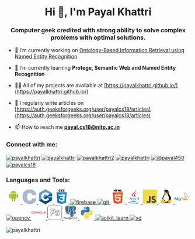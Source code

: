 <h1 align="center">Hi 👋, I'm Payal Khattri</h1>
<h3 align="center">Computer geek credited with strong ability to solve complex problems with optimal solutions.</h3>

- 🔭 I’m currently working on [Ontology-Based Information Retrieval using Named Entity Recognition](https://drive.google.com/drive/u/2/folders/1fKnBb2LEtxIxGpKCF9b-dcQtQkL1lF-3)

- 🌱 I’m currently learning **Protege, Semantic Web and Named Entity Recognition**

- 👨‍💻 All of my projects are available at [https://payalkhattri.github.io/](https://payalkhattri.github.io/)

- 📝 I regularly write articles on [https://auth.geeksforgeeks.org/user/payalcs18/articles](https://auth.geeksforgeeks.org/user/payalcs18/articles)

- 📫 How to reach me **payal.cs18@nitp.ac.in**

<h3 align="left">Connect with me:</h3>
<p align="left">
<a href="https://linkedin.com/in/payalkhattri" target="blank"><img align="center" src="https://cdn.jsdelivr.net/npm/simple-icons@3.0.1/icons/linkedin.svg" alt="payalkhattri" height="30" width="40" /></a>
<a href="https://www.codechef.com/users/payalkhattri" target="blank"><img align="center" src="https://cdn.jsdelivr.net/npm/simple-icons@3.1.0/icons/codechef.svg" alt="payalkhattri" height="30" width="40" /></a>
<a href="https://www.hackerrank.com/payalkhattri2" target="blank"><img align="center" src="https://cdn.jsdelivr.net/npm/simple-icons@3.0.1/icons/hackerrank.svg" alt="payalkhattri2" height="30" width="40" /></a>
<a href="https://www.leetcode.com/payalkhattri" target="blank"><img align="center" src="https://cdn.jsdelivr.net/npm/simple-icons@3.0.1/icons/leetcode.svg" alt="payalkhattri" height="30" width="40" /></a>
<a href="https://www.hackerearth.com/@payal450" target="blank"><img align="center" src="https://cdn.jsdelivr.net/npm/simple-icons@3.0.1/icons/hackerearth.svg" alt="@payal450" height="30" width="40" /></a>
<a href="https://auth.geeksforgeeks.org/user/payalcs18" target="blank"><img align="center" src="https://cdn.jsdelivr.net/npm/simple-icons@3.0.1/icons/geeksforgeeks.svg" alt="payalcs18" height="30" width="40" /></a>
</p>

<h3 align="left">Languages and Tools:</h3>
<p align="left"> <a href="https://developer.android.com" target="_blank"> <img src="https://raw.githubusercontent.com/devicons/devicon/master/icons/android/android-original-wordmark.svg" alt="android" width="40" height="40"/> </a> <a href="https://www.cprogramming.com/" target="_blank"> <img src="https://raw.githubusercontent.com/devicons/devicon/master/icons/c/c-original.svg" alt="c" width="40" height="40"/> </a> <a href="https://www.w3schools.com/cpp/" target="_blank"> <img src="https://raw.githubusercontent.com/devicons/devicon/master/icons/cplusplus/cplusplus-original.svg" alt="cplusplus" width="40" height="40"/> </a> <a href="https://www.w3schools.com/css/" target="_blank"> <img src="https://raw.githubusercontent.com/devicons/devicon/master/icons/css3/css3-original-wordmark.svg" alt="css3" width="40" height="40"/> </a> <a href="https://firebase.google.com/" target="_blank"> <img src="https://www.vectorlogo.zone/logos/firebase/firebase-icon.svg" alt="firebase" width="40" height="40"/> </a> <a href="https://git-scm.com/" target="_blank"> <img src="https://www.vectorlogo.zone/logos/git-scm/git-scm-icon.svg" alt="git" width="40" height="40"/> </a> <a href="https://www.w3.org/html/" target="_blank"> <img src="https://raw.githubusercontent.com/devicons/devicon/master/icons/html5/html5-original-wordmark.svg" alt="html5" width="40" height="40"/> </a> <a href="https://www.java.com" target="_blank"> <img src="https://raw.githubusercontent.com/devicons/devicon/master/icons/java/java-original.svg" alt="java" width="40" height="40"/> </a> <a href="https://developer.mozilla.org/en-US/docs/Web/JavaScript" target="_blank"> <img src="https://raw.githubusercontent.com/devicons/devicon/master/icons/javascript/javascript-original.svg" alt="javascript" width="40" height="40"/> </a> <a href="https://www.linux.org/" target="_blank"> <img src="https://raw.githubusercontent.com/devicons/devicon/master/icons/linux/linux-original.svg" alt="linux" width="40" height="40"/> </a> <a href="https://www.mysql.com/" target="_blank"> <img src="https://raw.githubusercontent.com/devicons/devicon/master/icons/mysql/mysql-original-wordmark.svg" alt="mysql" width="40" height="40"/> </a> <a href="https://opencv.org/" target="_blank"> <img src="https://www.vectorlogo.zone/logos/opencv/opencv-icon.svg" alt="opencv" width="40" height="40"/> </a> <a href="https://www.oracle.com/" target="_blank"> <img src="https://raw.githubusercontent.com/devicons/devicon/master/icons/oracle/oracle-original.svg" alt="oracle" width="40" height="40"/> </a> <a href="https://www.photoshop.com/en" target="_blank"> <img src="https://raw.githubusercontent.com/devicons/devicon/master/icons/photoshop/photoshop-line.svg" alt="photoshop" width="40" height="40"/> </a> <a href="https://www.postgresql.org" target="_blank"> <img src="https://raw.githubusercontent.com/devicons/devicon/master/icons/postgresql/postgresql-original-wordmark.svg" alt="postgresql" width="40" height="40"/> </a> <a href="https://www.python.org" target="_blank"> <img src="https://raw.githubusercontent.com/devicons/devicon/master/icons/python/python-original.svg" alt="python" width="40" height="40"/> </a> <a href="https://scikit-learn.org/" target="_blank"> <img src="https://upload.wikimedia.org/wikipedia/commons/0/05/Scikit_learn_logo_small.svg" alt="scikit_learn" width="40" height="40"/> </a> <a href="https://www.adobe.com/products/xd.html" target="_blank"> <img src="https://cdn.worldvectorlogo.com/logos/adobe-xd.svg" alt="xd" width="40" height="40"/> </a> </p>

<p><img align="center" src="https://github-readme-stats.vercel.app/api/top-langs?username=payalkhattri&show_icons=true&locale=en&layout=compact" alt="payalkhattri" /></p>

